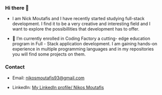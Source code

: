 ### Hi there 👋
-   I am  Nick Moutafis and I have recently started studying full-stack development. I find it to be a very creative and interesting field and I want to explore
    the possibillities  that development has to offer.      
     
-   🔭  I’m currently enrolled in  Coding Factory a cutting- edge education program in Full - Stack application development.
    I am gaining hands-on experience in multiple programming languages and in my repositories you will find some projects on them.
     
     
### Contact 
- Email: [nikosmoutafis93@gmail.com](mailto:nikosmoutafis93@gmail.com)
          
- LinkedIn: [My LinkedIn profile/ Nikos Moutafis](https://www.linkedin.com/in/nikos-moutafis-7b9391266/)
